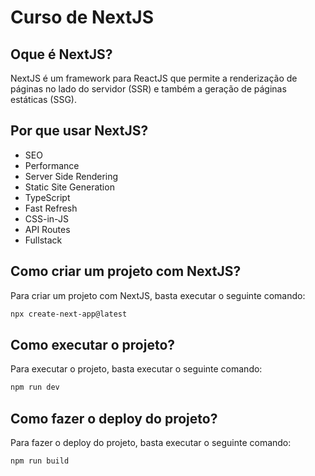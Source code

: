 # Curso de NextJS

## Oque é NextJS?

NextJS é um framework para ReactJS que permite a renderização de páginas no lado do servidor (SSR) e também a geração de páginas estáticas (SSG).

## Por que usar NextJS?

- SEO
- Performance
- Server Side Rendering
- Static Site Generation
- TypeScript
- Fast Refresh
- CSS-in-JS
- API Routes
- Fullstack

## Como criar um projeto com NextJS?

Para criar um projeto com NextJS, basta executar o seguinte comando:

```bash
npx create-next-app@latest
```

## Como executar o projeto?

Para executar o projeto, basta executar o seguinte comando:

```bash
npm run dev
```

## Como fazer o deploy do projeto?

Para fazer o deploy do projeto, basta executar o seguinte comando:

```bash
npm run build
```